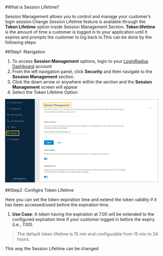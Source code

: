#What is Session Lifetime?

Session Management allows you to control and manage your customer’s login session.Change Session Lifetime feature is available through the **Token Lifetime** option inside Session Management Section. **Token lifetime** is the amount of time a customer is logged in to your application until it expires and prompts the customer to log back in.This can be done by the following steps:

##Step1 :Navigation
1. To access **Session Management** options, login to your [LoginRadius Dashboard](https://dashboard.loginradius.com/dashboard) account
2. From the left navigation panel, click **Security** and then navigate to the **Session Management** section. 
3. Click the down arrow or anywhere within the section and the **Session Management** screen will appear
4. Select the Token Lifetime Option

![alt_text](./../../assets/blog-common/session-management-settings.png "image_tooltip")

##Step2 :Configire Token Lifetime

Here you can set the token expiration time and extend the token validity if it has been accessed/used before the expiration time.

1. **Use Case**: A token having the expiration at 7.00 will be extended to the configured expiration time if your customer logged in before the expiry (i.e., 7.00).

> The default token lifetime is 15 min and configurable from 15 min to 24 hours.

This way the Session Lifetime can be changed
